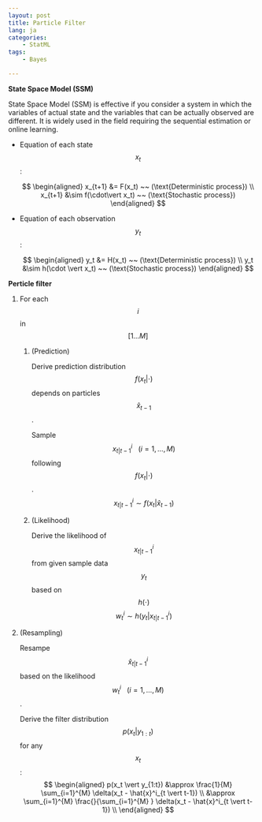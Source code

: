 ```yaml
---
layout: post
title: Particle Filter
lang: ja
categories:
    - StatML
tags:
    - Bayes

---
```




**State Space Model (SSM)**

State Space Model (SSM) is effective if you consider a system in which the variables of actual state and the variables that can be actually observed are different. It is widely used in the field requiring the sequential estimation or online learning.

- Equation of each state $$x_t$$ : 

  $$
  \begin{aligned}
  x_{t+1} &= F(x_t) ~~ (\text{Deterministic process}) \\
  x_{t+1} &\sim f(\cdot\vert x_t) ~~ (\text{Stochastic process}) 
  \end{aligned}
  $$

- Equation of each observation $$y_t$$ :

  $$
  \begin{aligned}
  y_t &= H(x_t) ~~ (\text{Deterministic process}) \\
  y_t &\sim h(\cdot \vert x_t) ~~ (\text{Stochastic process}) 
  \end{aligned}
  $$



**Perticle filter**


1. For each $$i$$ in $$[1 … M]$$

   1. (Prediction)

      Derive prediction distribution $$f(x_t \vert \cdot)$$ depends on particles $$\hat{x}_{t-1}$$.

      Sample $$x^{i}_{t \vert t-1} ~~~ (i = 1, \dots, M)$$ following $$f(x_t \vert \cdot)$$.
      $$
      x^{i}_{t \vert t-1} \sim f(x_t \vert \hat{x}_{t-1})
      $$
      

   2. (Likelihood)

      Derive the likelihood of $$x^i_{t \vert t-1}$$ from given sample data $$y_t$$ based on $$h(\cdot)$$
      $$
      w^i_t \sim h(y_t \vert x^i_{t \vert t-1})
      $$
      

2. (Resampling)

   Resampe $$\hat{x}^i_{t \vert t-1}$$ based on the likelihood $$w^i_t ~~~ (i=1,\dots,M)$$ .

   Derive the filter distribution $$p(x_t \vert y_{1:t})$$ for any $$x_t$$:
   $$
   \begin{aligned}
   p(x_t \vert y_{1:t}) 
   &\approx \frac{1}{M} \sum_{i=1}^{M} \delta(x_t - \hat{x}^i_{t \vert t-1}) \\
   &\approx \sum_{i=1}^{M} \frac{}{\sum_{i=1}^{M} } \delta(x_t - \hat{x}^i_{t \vert t-1}) \\
   \end{aligned}
   $$
   



